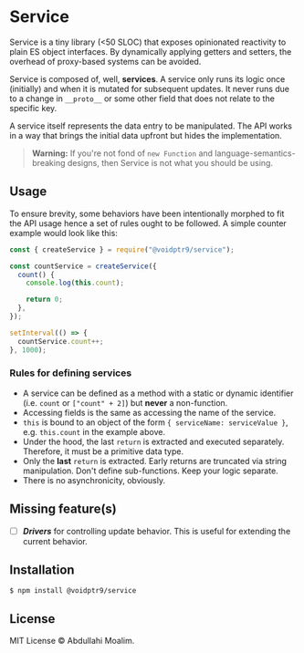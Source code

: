 # Service

Service is a tiny library (<50 SLOC) that exposes opinionated reactivity to plain ES object interfaces. By dynamically applying getters and setters, the overhead of proxy-based systems can be avoided.

Service is composed of, well, **services**. A service only runs its logic once (initially) and when it is mutated for subsequent updates. It never runs due to a change in `__proto__` or some other field that does not relate to the specific key.

A service itself represents the data entry to be manipulated. The API works in a way that brings the initial data upfront but hides the implementation.

> **Warning:** If you're not fond of `new Function` and language-semantics-breaking designs, then Service is not what you should be using.

## Usage

To ensure brevity, some behaviors have been intentionally morphed to fit the API usage hence a set of rules ought to be followed. A simple counter example would look like this:

```js
const { createService } = require("@voidptr9/service");

const countService = createService({
  count() {
    console.log(this.count);

    return 0;
  },
});

setInterval(() => {
  countService.count++;
}, 1000);
```

### Rules for defining services

- A service can be defined as a method with a static or dynamic identifier (i.e. `count` or `["count" + 2]`) but **never** a non-function.
- Accessing fields is the same as accessing the name of the service.
- `this` is bound to an object of the form `{ serviceName: serviceValue }`, e.g. `this.count` in the example above.
- Under the hood, the last `return` is extracted and executed separately. Therefore, it must be a primitive data type.
- Only the **last** `return` is extracted. Early returns are truncated via string manipulation. Don't define sub-functions. Keep your logic separate.
- There is no asynchronicity, obviously.

## Missing feature(s)

- [ ] **_Drivers_** for controlling update behavior. This is useful for extending the current behavior.

## Installation

```shell
$ npm install @voidptr9/service
```

## License

MIT License © Abdullahi Moalim.
